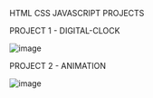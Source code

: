 HTML CSS JAVASCRIPT PROJECTS

PROJECT 1 - DIGITAL-CLOCK

![image](https://github.com/user-attachments/assets/249c8cfd-9698-4c92-a956-d624d466fd92)

PROJECT 2 - ANIMATION

![image](https://github.com/user-attachments/assets/383107fb-f1b5-4159-b17c-69859dd69d20)



